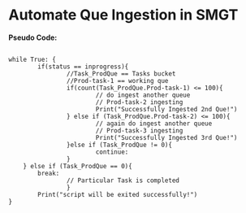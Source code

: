 # Automate Que Ingestion in SMGT

**Pseudo Code:** 
<pre><code>
while True: {
        if(status == inprogress){
                //Task_ProdQue == Tasks bucket
                //Prod-task-1 == working que
                if(count(Task_ProdQue.Prod-task-1) <= 100){  
                        // do ingest another queue
                        // Prod-task-2 ingesting         
                        Print("Successfully Ingested 2nd Que!")
                } else if (Task_ProdQue.Prod-task-2) <= 100){
                        // again do ingest another queue
                        // Prod-task-3 ingesting         
                        Print("Successfully Ingested 3rd Que!")                
                }else if (Task_ProdQue != 0){
                        continue:
                }
	} else if (Task_ProdQue == 0){
		break:
                // Particular Task is completed
                }
        Print("script will be exited successfully!")
}
</code></pre>




